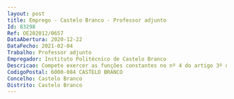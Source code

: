 ```yaml
--- 
layout: post
title: Emprego - Castelo Branco - Professor adjunto
Id: 83298
Ref: OE202012/0657
DataAbertura: 2020-12-22
DataFecho: 2021-02-04
Trabalho: Professor adjunto
Empregador: Instituto Politécnico de Castelo Branco
Descricao: Compete exercer as funções constantes no nº 4 do artigo 3º do ECPDESP, cabendo lhe a remuneração prevista no sistema retributivo do pessoal docente do ensino superior po litécnico.
CodigoPostal: 6000-084 CASTELO BRANCO
Concelho: Castelo Branco
Distrito: Castelo Branco
--- 
```

